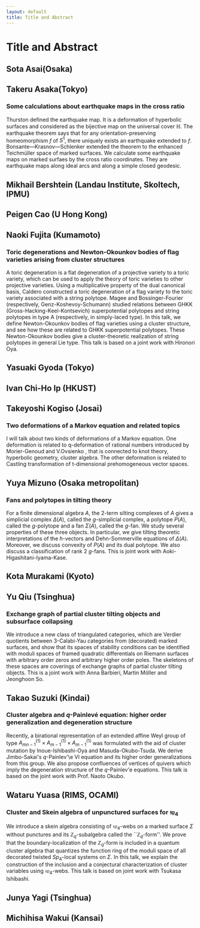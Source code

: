 ```yaml
---
layout: default
title: Title and Abstract
---
```


<script type="text/x-mathjax-config">MathJax.Hub.Config({tex2jax:{inlineMath:[['\$','\$'],['\\(','\\)']],processEscapes:true},CommonHTML: {matchFontHeight:false}});</script>
<script type="text/javascript" async src="https://cdnjs.cloudflare.com/ajax/libs/mathjax/2.7.1/MathJax.js?config=TeX-MML-AM_CHTML"></script>

# Title and Abstract

## Sota Asai(Osaka)

## Takeru Asaka(Tokyo)
### Some calculations about earthquake maps in the cross ratio
Thurston defined the earthquake map. It is a deformation of
hyperbolic surfaces and considered as the bijective map on the
universal cover $\mathbb{H}$. The earthquake theorem says that for any
orientation-preserving homeomorphism $f$ of $S^1$, there uniquely
exists an earthquake extended to $f$.   Bonsante—Krasnov—Schlenker
extended the theorem to the enhanced Teichmüller space of marked
surfaces. We calculate some earthquake maps on marked surfaes by the cross
ratio coordinates. They are earthquake maps along ideal arcs and along
a simple closed geodesic.

## Mikhail Bershtein (Landau Institute, Skoltech, IPMU)

## Peigen Cao (U Hong Kong)

## Naoki Fujita (Kumamoto)
### Toric degenerations and Newton-Okounkov bodies of flag varieties arising from cluster structures
A toric degeneration is a flat degeneration of a projective variety to a toric variety, which can be used to apply the theory of toric varieties to other projective varieties. Using a multiplicative property of the dual canonical basis, Caldero constructed a toric degeneration of a flag variety to the toric variety associated with a string polytope. Magee and Bossinger-Fourier (respectively, Genz-Koshevoy-Schumann) studied relations between GHKK (Gross-Hacking-Keel-Kontsevich) superpotential polytopes and string polytopes in type A (respectively, in simply-laced type). In this talk, we define Newton-Okounkov bodies of flag varieties using a cluster structure, and see how these are related to GHKK superpotential polytopes. These Newton-Okounkov bodies give a cluster-theoretic realization of string polytopes in general Lie type. This talk is based on a joint work with Hironori Oya.

## Yasuaki Gyoda (Tokyo)

## Ivan Chi-Ho Ip (HKUST)

## Takeyoshi Kogiso (Josai)
### Two deformations of a Markov equation and related topics
I will talk about two kinds of deformations of a Markov equation.
One deformation is related to q-deformation of rational numbers introduced by Morier-Genoud and V.Ovsienko , that is connected to knot
 theory, hyperbolic geometry, cluster algebra.
The other deformation is related to Castling transformation of t-dimensional prehomogeneous vector spaces.

## Yuya Mizuno (Osaka metropolitan)
### Fans and polytopes in tilting theory
For a finite dimensional algebra $A$, the 2-term silting complexes of $A$ gives a simplicial complex $\Delta(A)$, called the $g$-simplicial complex,
a polytope $P(A)$, called the $g$-polytope and a fan $\Sigma(A)$, called the $g$-fan.
We study several properties of these three objects.
In particular, we give tilting theoretic interpretations of the $h$-vectors and Dehn-Sommerville equations of $\Delta(A)$.
Moreover, we discuss convexity of $P(A)$ and its dual polytope. We also discuss a classification of rank 2 $g$-fans.
This is joint work with Aoki-Higashitani-Iyama-Kase.

## Kota Murakami (Kyoto)

## Yu Qiu (Tsinghua)
### Exchange graph of partial cluster tilting objects and subsurface collapsing
We introduce a new class of triangulated categories, which are Verdier quotients between 3-Calabi-Yau categories from (decorated) marked surfaces, and show that its spaces of stability conditions can be identified with moduli spaces of framed quadratic differentials on Riemann surfaces with arbitrary order zeros and arbitrary higher order poles. The skeletons of these spaces are coverings of exchange graphs of partial cluster tilting objects.
This is a joint work with Anna Barbieri, Martin Möller and Jeonghoon So.

## Takao Suzuki (Kindai)
### Cluster algebra and $q$-Painlevé equation: higher order generalization and degeneration structure
Recently, a birational representation of an extended affine Weyl group of type $A_{mn-1}^{(1)}\times A_{m-1}^{(1)}\times A_{m-1}^{(1)}$ was formulated with the aid of cluster mutation by Inoue-Ishibashi-Oya and Masuda-Okubo-Tsuda.
We derive Jimbo-Sakai's $q$-Painlev'\e VI equation and its higher order generalizations from this group.
We also propose confluences of vertices of quivers which imply the degeneration structure of the $q$-Painlev\'e equations.
This talk is based on the joint work with Prof. Naoto Okubo.

## Wataru Yuasa (RIMS, OCAMI)
### Cluster and Skein algebra of unpunctured surfaces for $\mathfrak{sp}_4$
We introduce a skein algebra consisting of $\mathfrak{sp}_4$-webs on a 
marked surface $\Sigma$ without punctures and its 
$\mathbb{Z}_q$-subalgebra called the ``$\mathbb{Z}_q$-form''. We prove 
that the boundary-localization of the $\mathbb{Z}_q$-form is included in 
a quantum cluster algebra that quantizes the function ring of the moduli 
space of all decorated twisted $Sp_4$-local systems on $\Sigma$. In this 
talk, we explain the construction of the inclusion and a conjectural 
characterization of cluster variables using $\mathfrak{sp}_4$-webs. This 
talk is based on joint work with Tsukasa Ishibashi.

## Junya Yagi (Tsinghua)

## Michihisa Wakui (Kansai)